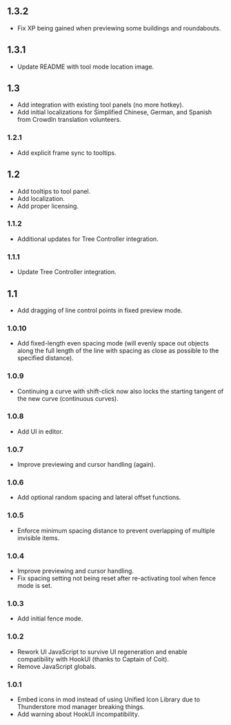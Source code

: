 ## 1.3.2
- Fix XP being gained when previewing some buildings and roundabouts.

## 1.3.1
- Update README with tool mode location image.

## 1.3
- Add integration with existing tool panels (no more hotkey).
- Add initial localizations for Simplified Chinese, German, and Spanish from CrowdIn translation volunteers.

### 1.2.1
- Add explicit frame sync to tooltips.

## 1.2
- Add tooltips to tool panel.
- Add localization.
- Add proper licensing.

### 1.1.2
- Additional updates for Tree Controller integration.

### 1.1.1
- Update Tree Controller integration.

## 1.1
- Add dragging of line control points in fixed preview mode.

### 1.0.10
- Add fixed-length even spacing mode (will evenly space out objects along the full length of the line with spacing as close as possible to the specified distance).

### 1.0.9
- Continuing a curve with shift-click now also locks the starting tangent of the new curve (continuous curves).

### 1.0.8
- Add UI in editor.

### 1.0.7
- Improve previewing and cursor handling (again).

### 1.0.6
- Add optional random spacing and lateral offset functions.

### 1.0.5
- Enforce minimum spacing distance to prevent overlapping of multiple invisible items.

### 1.0.4
- Improve previewing and cursor handling.
- Fix spacing setting not being reset after re-activating tool when fence mode is set.

### 1.0.3
- Add initial fence mode.

### 1.0.2
- Rework UI JavaScript to survive UI regeneration and enable compatibility with HookUI (thanks to Captain of Coit).
- Remove JavaScript globals.

### 1.0.1
- Embed icons in mod instead of using Unified Icon Library due to Thunderstore mod manager breaking things.
- Add warning about HookUI incompatibility.